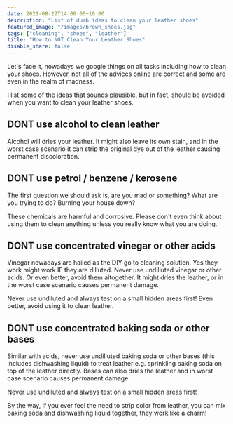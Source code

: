 ```yaml
---
date: 2021-08-22T14:00:00+10:00
description: "List of dumb ideas to clean your leather shoes"
featured_image: "/images/brown_shoes.jpg"
tags: ["cleaning", "shoes", "leather"]
title: "How to NOT Clean Your Leather Shoes"
disable_share: false
---
```


Let's face it, nowadays we google things on all tasks including how to clean your shoes. However, not all of the advices online are correct and some are even in the realm of madness.

I list some of the ideas that sounds plausible, but in fact, should be avoided when you want to clean your leather shoes.

## DONT use alcohol to clean leather

Alcohol will dries your leather. It might also leave its own stain, and in the worst case scenario it can strip the original dye out of the leather causing permanent discoloration.

## DONT use petrol / benzene / kerosene

The first question we should ask is, are you mad or something? What are you trying to do? Burning your house down?

These chemicals are harmful and corrosive. Please don't even think about using them to clean anything unless you really know what you are doing.

## DONT use concentrated vinegar or other acids

Vinegar nowadays are hailed as the DIY go to cleaning solution. Yes they work might work IF they are dilluted. Never use undilluted vinegar or other acids. Or even better, avoid them altogether. It might dries the leather, or in the worst case scenario causes permanent damage.

Never use undiluted and always test on a small hidden areas first!
Even better, avoid using it to clean leather.

## DONT use concentrated baking soda or other bases

Similar with acids, never use undilluted baking soda or other bases (this includes dishwashing liquid) to treat leather e.g. sprinkling baking soda on top of the leather directly. Bases can also dries the leather and in worst case scenario causes permanent damage.

Never use undiluted and always test on a small hidden areas first!

By the way, if you ever feel the need to strip color from leather, you can mix baking soda and dishwashing liquid together, they work like a charm!



